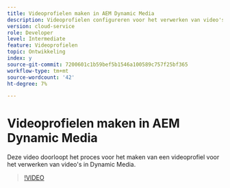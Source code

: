 ```yaml
---
title: Videoprofielen maken in AEM Dynamic Media
description: Videoprofielen configureren voor het verwerken van video's in Dynamic Media
version: cloud-service
role: Developer
level: Intermediate
feature: Videoprofielen
topic: Ontwikkeling
index: y
source-git-commit: 7200601c1b59bef5b1546a100589c757f25bf365
workflow-type: tm+mt
source-wordcount: '42'
ht-degree: 7%

---
```



# Videoprofielen maken in AEM Dynamic Media

Deze video doorloopt het proces voor het maken van een videoprofiel voor het verwerken van video&#39;s in Dynamic Media.

>[!VIDEO](https://video.tv.adobe.com/v/335382?quality=9&learn=on)
